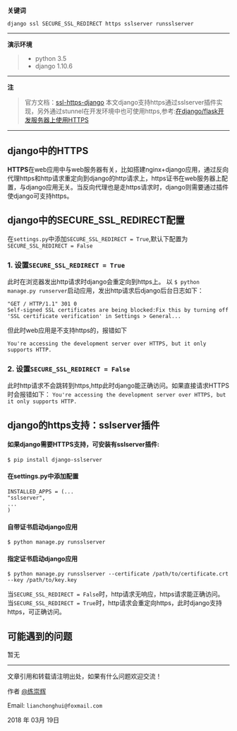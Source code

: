 **关键词**
```
django ssl SECURE_SSL_REDIRECT https sslserver runsslserver
```
---
**演示环境**
> - python 3.5
> - django 1.10.6  

---
**注**
> 官方文档：[ssl-https-django][1]
> 本文django支持https通过sslserver插件实现，另外通过stunnel在开发环境中也可使用https,参考:[在django/flask开发服务器上使用HTTPS][2]

---
## django中的HTTPS
**HTTPS**在web应用中与web服务器有关，比如搭建nginx+django应用，通过反向代理https和http请求重定向到django的http请求上，https证书在web服务器上配置，与django应用无关。当反向代理也是走https请求时，django则需要通过插件使django可支持https。

## django中的SECURE_SSL_REDIRECT配置
在```settings.py```中添加```SECURE_SSL_REDIRECT = True```,默认下配置为```SECURE_SSL_REDIRECT = False```
### 1. 设置```SECURE_SSL_REDIRECT = True```
此时在浏览器发出http请求时django会重定向到https上。
以 ```$ python manage.py runserver```启动应用，发出http请求后django后台日志如下：
```
"GET / HTTP/1.1" 301 0
Self-signed SSL certificates are being blocked:Fix this by turning off 'SSL certificate verification' in Settings > General...
```
但此时web应用是不支持https的，报错如下
```
You're accessing the development server over HTTPS, but it only supports HTTP.
```
### 2. 设置```SECURE_SSL_REDIRECT = False```
此时http请求不会跳转到https,http此时django能正确访问。如果直接请求HTTPS时会报错如下：
```You're accessing the development server over HTTPS, but it only supports HTTP.```

## django的https支持：sslserver插件
#### 如果django需要HTTPS支持，可安装有sslserver插件:
```$ pip install django-sslserver```

#### 在settings.py中添加配置
```
INSTALLED_APPS = (...
"sslserver",
...
)
```
#### 自带证书启动django应用
```$ python manage.py runsslserver```
#### 指定证书启动django应用
```$ python manage.py runsslserver --certificate /path/to/certificate.crt --key /path/to/key.key```

当```SECURE_SSL_REDIRECT = False```时，http请求无响应，https请求能正确访问。
当```SECURE_SSL_REDIRECT = True```时，http请求会重定向https，此时django支持https，可正确访问。

## 可能遇到的问题
暂无

--------------------

文章引用和转载请注明出处，如果有什么问题欢迎交流！

作者 [@练崇辉][101]

Email: `lianchonghui@foxmail.com`

2018 年 03月 19日 


[1]: https://pypi.python.org/pypi/django-sslserver/0.12 
[2]: https://www.vpsee.com/2014/07/django-and-flask-development-server-with-https-support/
[101]: https://www.lianch.com
